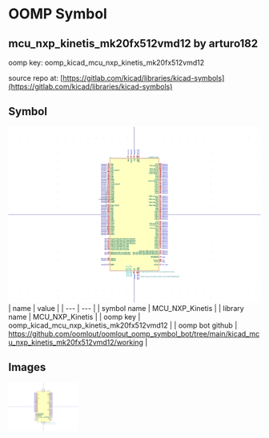 # OOMP Symbol  
## mcu_nxp_kinetis_mk20fx512vmd12  by arturo182  
  
oomp key: oomp_kicad_mcu_nxp_kinetis_mk20fx512vmd12  
  
source repo at: [https://gitlab.com/kicad/libraries/kicad-symbols](https://gitlab.com/kicad/libraries/kicad-symbols)  
## Symbol  
  
[![working.png](working_600.png)](working.png)  
| name | value | 
| --- | --- | 
| symbol name | MCU_NXP_Kinetis | 
| library name | MCU_NXP_Kinetis | 
| oomp key | oomp_kicad_mcu_nxp_kinetis_mk20fx512vmd12 | 
| oomp bot github | https://github.com/oomlout/oomlout_oomp_symbol_bot/tree/main/kicad_mcu_nxp_kinetis_mk20fx512vmd12/working | 
## Images  
  
[![working.png](working_140.png)](working.png)  
